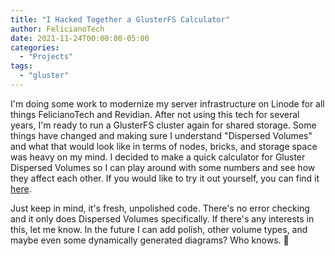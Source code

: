 ```yaml
---
title: "I Hacked Together a GlusterFS Calculator"
author: FelicianoTech
date: 2021-11-24T00:00:00-05:00
categories:
  - "Projects"
tags:
  - "gluster"
---
```


I'm doing some work to modernize my server infrastructure on Linode for all things FelicianoTech and Revidian.
After not using this tech for several years, I'm ready to run a GlusterFS cluster again for shared storage.
Some things have changed and making sure I understand "Dispersed Volumes" and what that would look like in terms of nodes, bricks, and storage space was heavy on my mind.
I decided to make a quick calculator for Gluster Dispersed Volumes so I can play around with some numbers and see how they affect each other.
If you would like to try it out yourself, you can find it [here](/projects/gluster-calc/).

Just keep in mind, it's fresh, unpolished code.
There's no error checking and it only does Dispersed Volumes specifically.
If there's any interests in this, let me know.
In the future I can add polish, other volume types, and maybe even some dynamically generated diagrams?
Who knows. :shrug:
